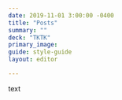 ```yaml
---
date: 2019-11-01 3:00:00 -0400
title: "Posts"
summary: ""
deck: "TKTK"
primary_image:
guide: style-guide
layout: editor

---
```


text
